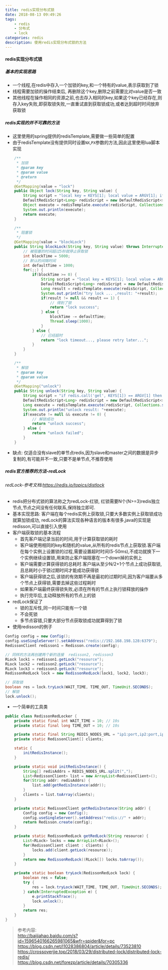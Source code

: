 ```yaml
---
title: redis实现分布式锁
date: 2018-08-13 09:49:26
tags: 
	- redis
	- 分布式
	- lock
categories: redis
description: 使用redis实现分布式锁的方法
---
```

#### redis实现分布式锁

##### 基本的实现思路
- 一个线程,在redis中存入一个加锁的key,和一个特有的value,表示获取到了锁
- 线程需要加锁的操作结束后, 再删除这个key,删除之前需要比对value是否一致
- 其他线程在操作相同的资源之前,也去存入相同的key,如果这个key已经存在,则存入key失败,即获取锁失败,一直重试直到获取锁成功,或者达到超时时间放弃获取锁

##### redis实现的并不可靠的方法
- 这里使用的spring提供的redisTemplate,需要做一些简单的配置
- 由于redisTemplate没有提供同时设置`NX`,`PX`参数的方法,因此这里使用lua脚本实现
```java
    /**
     * 加锁
     * @param key
     * @param value
     * @return
     */
    @GetMapping(value = "lock")
    public Object lock(String key, String value) {
        String script = "local key = KEYS[1]; local value = ARGV[1]; if redis.call('set', key, value, 'NX' ,'PX', 5000) then return 1 else return 0 end";
        DefaultRedisScript<Long> redisScript = new DefaultRedisScript<>(script, Long.class);
        Object execute = redisTemplate.execute(redisScript, Collections.singletonList(key), Collections.singletonList(value));
        System.out.println(execute);
        return execute;
    }

    /**
     * 阻塞锁
     */
    @GetMapping(value = "blockLock")
    public String blockLock(String key, String value) throws InterruptedException {
        // 被阻塞的时间超过5秒就停止获取锁
        int blockTime = 5000;
        // 默认的间隔时间
        int defaultTime = 1000;
        for(;;) {
            if(blockTime >= 0) {
                String script = "local key = KEYS[1]; local value = ARGV[1]; if redis.call('set', key, value, 'NX' ,'PX', 5000) then return 1 else return 0 end";
                DefaultRedisScript<Long> redisScript = new DefaultRedisScript<>(script, long.class);
                Long result = redisTemplate.execute(redisScript, Collections.singletonList(key), value);
                System.out.println("try lock ... ,result: "+result);
                if(result != null && result == 1) {
                    // 得到了锁
                    return "lock success";
                } else {
                    blockTime -= defaultTime;
                    Thread.sleep(1000);
                }
            } else {
                // 已经超时
                return "lock timeout..., please retry later...";
            }
        }
    }

    /**
     * 解锁
     * @param key
     * @param value
     */
    @GetMapping("unlock")
    public String unlock(String key, String value) {
        String script = "if redis.call('get', KEYS[1]) == ARGV[1] then return redis.call('del',KEYS[1]) else return 0 end";
        DefaultRedisScript<Long> redisScript = new DefaultRedisScript<>(script, Long.class);
        Long execute = redisTemplate.execute(redisScript, Collections.singletonList(key), value);
        System.out.println("unlock result: "+execute);
        if(execute != null && execute != 0) {
            // 解锁成功
            return "unlock success";
        } else {
            return "unlock failed";
        }
    }
```
- 缺点: 仅适合没有slave的单节点redis,因为slave和master之间的数据是异步复制的,有可能并不一致,只要不是单节点,不推荐使用

##### redis官方推荐的方法-redLock
###### redLock-参考文档:<https://redis.io/topics/distlock>
- redis把分布式锁的算法称之为redLock-红锁, 红锁需要N个(N>=3)redis独立节点,节点之间没有任何联系,保持独立即可.
- 基本实现思路: 客户端在每个redis实例上获取锁,只要大多数实例上获取锁成功就算加锁成功, redLock的算法实现各种语言的版本有很多,java的实现是redisson,可以直接引入使用
- 客户端获取锁的基本流程
    - 首先客户端记录当前的时间,用于计算获取锁的耗时
    - 客户端使用相同的key和随机的value,从所有的redis节点上获取锁.客户端在每个实例上设置锁的过程,需要设置超时时间(5-50ms),不成功就换下一个实例继续设置锁,用来防止客户端阻塞在一个down掉的实例上
    - 客户端需要计算获得锁的总耗时.客户端从至少N/2+1个节点上成功获取锁,且总耗时小于锁过期时间才能成功获得锁
    - 客户端获得锁之后,该锁的有效期不再是最初的过期时间,因为客户端要从多个节点上获得锁,需要去掉这些过程耗时
    - 如果客户端最终获得锁失败,必须在所有的节点上执行锁释放的操作
    - 执行完毕后,主动释放所有的节点上的锁
- redLock保证了
    - 锁的互斥性,同一时间只能有一个锁
    - 不会死锁
    - 多节点容错,只要大部分节点获取锁成功就算得到了锁
- 使用redisson的例子
```java
Config config = new Config();
config.useSingleServer().setAddress("redis://192.168.198.128:6379");
RedissonClient redisson1 = Redisson.create(config);

// 同样的方法再创建两个新的连接  redisson2, redisson3
RLock lock1 = redisson1.getLock("resource");
RLock lock2 = redisson2.getLock("resource");
RLock lock3 = redisson3.getLock("resource");
RedissonRedLock lock = new RedissonRedLock(lock1, lock2, lock3);

// 获取锁
boolean res = lock.tryLock(WAIT_TIME, TIME_OUT, TimeUnit.SECONDS);
// 解锁
lock.unlock();
```
- 一个简单的工具类
```java
public class RedissonRedLocker {
    private static final int WAIT_TIME = 10; // 10s
    private static final long TIME_OUT = 10; // 10s

    private static final String REDIS_NODES_URL = "ip1:port,ip2:port,ip3:port";
    private static RedissonClient[] clients;

    static {
        initRedisInstance();
    }

    private static void initRedisInstance() {
        String[] redisAddrs = REDIS_NODES_URL.split(",");
        List<RedissonClient> list = new ArrayList<RedissonClient>();
        for(String addr: redisAddrs) {
            list.add(getRedisInstance(addr));
        }
        clients = list.toArray(clients);
    }

    private static RedissonClient getRedisInstance(String addr) {
        Config config = new Config();
        config.useSingleServer().setAddress("redis://" + addr);
        return Redisson.create(config);
    }

    private static RedissonRedLock getRedLock(String resource) {
        List<RLock> locks = new ArrayList<RLock>();
        for(RedissonClient client : clients) {
            locks.add(client.getLock(resource));
        }
        return new RedissonRedLock((RLock[]) locks.toArray());
    }

    private static boolean tryLock(RedissonRedLock lock) {
        boolean res = false;
        try {
            res = lock.tryLock(WAIT_TIME, TIME_OUT, TimeUnit.SECONDS);
        } catch(InterruptedException e) {
            e.printStackTrace();
            lock.unlock();
        }
        return res;
    }
}
```
> 参考内容: <br/><http://baijiahao.baidu.com/s?id=1596540166265981065&wfr=spider&for=pc> <br/> <https://blog.csdn.net/l1028386804/article/details/73523810> <br> <https://crossoverjie.top/2018/03/29/distributed-lock/distributed-lock-redis/> <br> <https://blog.csdn.net/forezp/article/details/70305336>